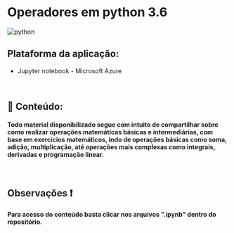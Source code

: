 # Operadores em python 3.6
![python](/GitHub/myprojects/Exercise-in-python/opengraph-icon-200x200.png)

## Plataforma da aplicação:
* Jupyter notebook - Microsoft Azure

&nbsp;

## :book: Conteúdo:
#### Todo material disponibilizado segue com intuito de compartilhar sobre como realizar operações matemáticas básicas e intermediárias, com base em exercícios matemáticos, indo de operações básicas como soma, adição, multiplicação, até operações mais complexas como integrais, derivadas e programação linear.

&nbsp;

## Observações :exclamation:
#### Para acesso do conteúdo basta clicar nos arquivos ".ipynb" dentro do repositório.

